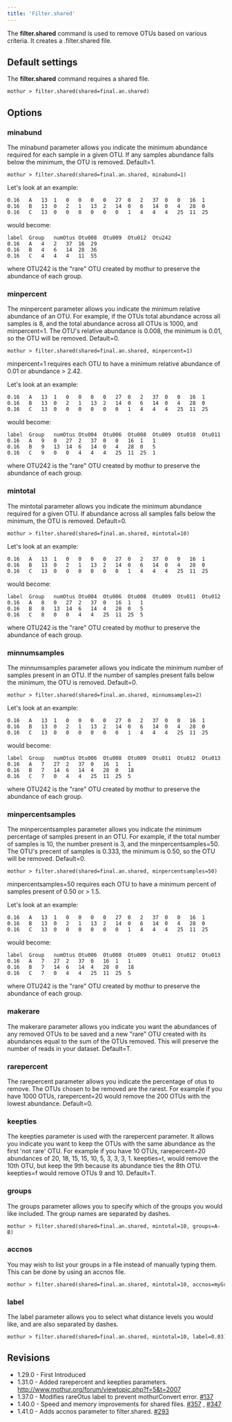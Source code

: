 ```yaml
---
title: 'Filter.shared'
---
```

The **filter.shared** command is used to remove OTUs based on various
criteria. It creates a .filter.shared file.


## Default settings

The **filter.shared** command requires a shared file.

    mothur > filter.shared(shared=final.an.shared)

## Options

### minabund

The minabund parameter allows you indicate the minimum abundance
required for each sample in a given OTU. If any samples abundance falls
below the minimum, the OTU is removed. Default=1.

    mothur > filter.shared(shared=final.an.shared, minabund=1)

Let\'s look at an example:

    0.16   A   13  1   0   0   0   0   27  0   2   37  0   0   16  1   
    0.16   B   13  0   2   1   13  2   14  0   6   14  0   4   28  0   
    0.16   C   13  0   0   0   0   0   0   1   4   4   4   25  11  25

would become:

    label  Group   numOtus Otu008  Otu009  Otu012  Otu242  
    0.16   A   4   2   37  16  29  
    0.16   B   4   6   14  28  36  
    0.16   C   4   4   4   11  55

where OTU242 is the \"rare\" OTU created by mothur to preserve the
abundance of each group.

### minpercent

The minpercent parameter allows you indicate the minimum relative
abundance of an OTU. For example, if the OTUs total abundance across all
samples is 8, and the total abundance across all OTUs is 1000, and
minpercent=1. The OTU\'s relative abundance is 0.008, the minimum is
0.01, so the OTU will be removed. Default=0.

    mothur > filter.shared(shared=final.an.shared, minpercent=1)

minpercent=1 requires each OTU to have a minimum relative abundance of
0.01 or abundance \> 2.42.

Let\'s look at an example:

    0.16   A   13  1   0   0   0   0   27  0   2   37  0   0   16  1   
    0.16   B   13  0   2   1   13  2   14  0   6   14  0   4   28  0   
    0.16   C   13  0   0   0   0   0   0   1   4   4   4   25  11  25

would become:

    label  Group   numOtus Otu004  Otu006  Otu008  Otu009  Otu010  Otu011  Otu012  Otu013  Otu242  
    0.16   A   9   0   27  2   37  0   0   16  1   1   
    0.16   B   9   13  14  6   14  0   4   28  0   5   
    0.16   C   9   0   0   4   4   4   25  11  25  1   

where OTU242 is the \"rare\" OTU created by mothur to preserve the
abundance of each group.

### mintotal

The mintotal parameter allows you indicate the minimum abundance
required for a given OTU. If abundance across all samples falls below
the minimum, the OTU is removed. Default=0.

    mothur > filter.shared(shared=final.an.shared, mintotal=10)

Let\'s look at an example:

    0.16   A   13  1   0   0   0   0   27  0   2   37  0   0   16  1   
    0.16   B   13  0   2   1   13  2   14  0   6   14  0   4   28  0   
    0.16   C   13  0   0   0   0   0   0   1   4   4   4   25  11  25

would become:

    label  Group   numOtus Otu004  Otu006  Otu008  Otu009  Otu011  Otu012  Otu013  Otu242  
    0.16   A   8   0   27  2   37  0   16  1   1   
    0.16   B   8   13  14  6   14  4   28  0   5   
    0.16   C   8   0   0   4   4   25  11  25  5   

where OTU242 is the \"rare\" OTU created by mothur to preserve the
abundance of each group.

### minnumsamples

The minnumsamples parameter allows you indicate the minimum number of
samples present in an OTU. If the number of samples present falls below
the minimum, the OTU is removed. Default=0.

    mothur > filter.shared(shared=final.an.shared, minnumsamples=2)

Let\'s look at an example:

    0.16   A   13  1   0   0   0   0   27  0   2   37  0   0   16  1   
    0.16   B   13  0   2   1   13  2   14  0   6   14  0   4   28  0   
    0.16   C   13  0   0   0   0   0   0   1   4   4   4   25  11  25

would become:

    label  Group   numOtus Otu006  Otu008  Otu009  Otu011  Otu012  Otu013  Otu242  
    0.16   A   7   27  2   37  0   16  1   1   
    0.16   B   7   14  6   14  4   28  0   18  
    0.16   C   7   0   4   4   25  11  25  5       

where OTU242 is the \"rare\" OTU created by mothur to preserve the
abundance of each group.

### minpercentsamples

The minpercentsamples parameter allows you indicate the minimum
percentage of samples present in an OTU. For example, if the total
number of samples is 10, the number present is 3, and the
minpercentsamples=50. The OTU\'s precent of samples is 0.333, the
minimum is 0.50, so the OTU will be removed. Default=0.

    mothur > filter.shared(shared=final.an.shared, minpercentsamples=50)

minpercentsamples=50 requires each OTU to have a minimum percent of
samples present of 0.50 or \> 1.5.

Let\'s look at an example:

    0.16   A   13  1   0   0   0   0   27  0   2   37  0   0   16  1   
    0.16   B   13  0   2   1   13  2   14  0   6   14  0   4   28  0   
    0.16   C   13  0   0   0   0   0   0   1   4   4   4   25  11  25

would become:

    label  Group   numOtus Otu006  Otu008  Otu009  Otu011  Otu012  Otu013  Otu242  
    0.16   A   7   27  2   37  0   16  1   1   
    0.16   B   7   14  6   14  4   28  0   18  
    0.16   C   7   0   4   4   25  11  25  5       

where OTU242 is the \"rare\" OTU created by mothur to preserve the
abundance of each group.

### makerare

The makerare parameter allows you indicate you want the abundances of
any removed OTUs to be saved and a new \"rare\" OTU created with its
abundances equal to the sum of the OTUs removed. This will preserve the
number of reads in your dataset. Default=T.

### rarepercent

The rarepercent parameter allows you indicate the percentage of otus to
remove. The OTUs chosen to be removed are the rarest. For example if you
have 1000 OTUs, rarepercent=20 would remove the 200 OTUs with the lowest
abundance. Default=0.

### keepties

The keepties parameter is used with the rarepercent parameter. It allows
you indicate you want to keep the OTUs with the same abundance as the
first \'not rare\' OTU. For example if you have 10 OTUs, rarepercent=20
abundances of 20, 18, 15, 15, 10, 5, 3, 3, 3, 1. keepties=t, would
remove the 10th OTU, but keep the 9th because its abundance ties the 8th
OTU. keepties=f would remove OTUs 9 and 10. Default=T.

### groups

The groups parameter allows you to specify which of the groups you would
like included. The group names are separated by dashes.

    mothur > filter.shared(shared=final.an.shared, mintotal=10, groups=A-B)

### accnos

You may wish to list your groups in a file instead of manually typing
them. This can be done by using an accnos file.

    mothur > filter.shared(shared=final.an.shared, mintotal=10, accnos=myGroups.accnos)

### label

The label parameter allows you to select what distance levels you would
like, and are also separated by dashes.

    mothur > filter.shared(shared=final.an.shared, mintotal=10, label=0.03)

## Revisions

-   1.29.0 - First Introduced
-   1.31.0 - Added rarepercent and keepties parameters.
    <http://www.mothur.org/forum/viewtopic.php?f=5&t=2007>
-   1.37.0 - Modifies rareOtus label to prevent mothurConvert error.
    [\#137](https://github.com/mothur/mothur/issues/137)
-   1.40.0 - Speed and memory improvements for shared files.
    [\#357](https://github.com/mothur/mothur/issues/357) ,
    [\#347](https://github.com/mothur/mothur/issues/347)
-   1.41.0 - Adds accnos parameter to filter.shared.
    [\#293](https://github.com/mothur/mothur/issues/293)
